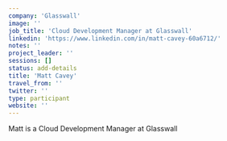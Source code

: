 ```yaml
---
company: 'Glasswall'
image: ''
job_title: 'Cloud Development Manager at Glasswall'
linkedin: 'https://www.linkedin.com/in/matt-cavey-60a6712/'
notes: ''
project_leader: ''
sessions: []
status: add-details
title: 'Matt Cavey'
travel_from: ''
twitter: ''
type: participant
website: ''
---
```

Matt is a Cloud Development Manager at Glasswall
